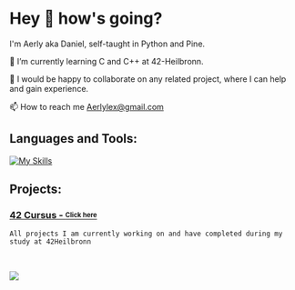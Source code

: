 # Hey 👋 how's going? 

I'm Aerly aka Daniel, self-taught in Python and Pine.

🌱 I’m currently learning C and C++ at 42-Heilbronn.

💞️ I would be happy to collaborate on any related project, where I can help and gain experience.

📫 How to reach me Aerlylex@gmail.com

## Languages and Tools:

[![My Skills](https://skillicons.dev/icons?i=c,cpp,python,git,bash)](https://skillicons.dev)

## Projects:

### [42 Cursus - <sub><sup>Click here</sup></sub>](https://github.com/Aerly-Lex/42-Cursus) 

`All projects I am currently working on and have completed during my study at 42Heilbronn`



<br /> 
<p align="left"> <img src="https://komarev.com/ghpvc/?username=aerly-lex"/> </p>
